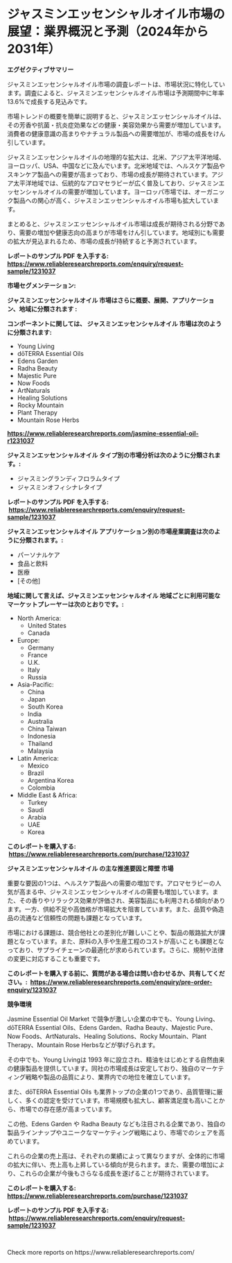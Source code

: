<p><h1>ジャスミンエッセンシャルオイル市場の展望：業界概況と予測（2024年から2031年）</h1></p><p><strong>エグゼクティブサマリー</strong></p>
<p><p>ジャスミンエッセンシャルオイル市場の調査レポートは、市場状況に特化しています。調査によると、ジャスミンエッセンシャルオイル市場は予測期間中に年率13.6%で成長する見込みです。</p><p>市場トレンドの概要を簡単に説明すると、ジャスミンエッセンシャルオイルは、その芳香や抗菌・抗炎症効果などの健康・美容効果から需要が増加しています。消費者の健康意識の高まりやナチュラル製品への需要増加が、市場の成長をけん引しています。</p><p>ジャスミンエッセンシャルオイルの地理的な拡大は、北米、アジア太平洋地域、ヨーロッパ、USA、中国などに及んでいます。北米地域では、ヘルスケア製品やスキンケア製品への需要が高まっており、市場の成長が期待されています。アジア太平洋地域では、伝統的なアロマセラピーが広く普及しており、ジャスミンエッセンシャルオイルの需要が増加しています。ヨーロッパ市場では、オーガニック製品への関心が高く、ジャスミンエッセンシャルオイル市場も拡大しています。</p><p>まとめると、ジャスミンエッセンシャルオイル市場は成長が期待される分野であり、需要の増加や健康志向の高まりが市場をけん引しています。地域別にも需要の拡大が見込まれるため、市場の成長が持続すると予測されています。</p></p>
<p><strong>レポートのサンプル PDF を入手する: <a href="https://www.reliableresearchreports.com/enquiry/request-sample/1231037">https://www.reliableresearchreports.com/enquiry/request-sample/1231037</a></strong></p>
<p><strong>市場セグメンテーション:</strong></p>
<p><strong> ジャスミンエッセンシャルオイル 市場はさらに概要、展開、アプリケーション、地域に分類されます :</strong></p>
<p><strong>コンポーネントに関しては、 ジャスミンエッセンシャルオイル 市場は次のように分類されます: &nbsp;</strong></p>
<p><ul><li>Young Living</li><li>dōTERRA Essential Oils</li><li>Edens Garden</li><li>Radha Beauty</li><li>Majestic Pure</li><li>Now Foods</li><li>ArtNaturals</li><li>Healing Solutions</li><li>Rocky Mountain</li><li>Plant Therapy</li><li>Mountain Rose Herbs</li></ul></p>
<p><strong><a href="https://www.reliableresearchreports.com/jasmine-essential-oil-r1231037">https://www.reliableresearchreports.com/jasmine-essential-oil-r1231037</a></strong></p>
<p><strong> ジャスミンエッセンシャルオイル タイプ別の市場分析は次のように分類されます。:</strong></p>
<p><ul><li>ジャスミングランディフロラムタイプ</li><li>ジャスミンオフィシナレタイプ</li></ul></p>
<p><strong>レポートのサンプル PDF を入手する: &nbsp;<a href="https://www.reliableresearchreports.com/enquiry/request-sample/1231037">https://www.reliableresearchreports.com/enquiry/request-sample/1231037</a></strong></p>
<p><strong> ジャスミンエッセンシャルオイル アプリケーション別の市場産業調査は次のように分類されます。:</strong></p>
<p><ul><li>パーソナルケア</li><li>食品と飲料</li><li>医療</li><li>[その他]</li></ul></p>
<p><strong>地域に関して言えば、ジャスミンエッセンシャルオイル 地域ごとに利用可能なマーケットプレーヤーは次のとおりです。:</strong></p>
<p><ul>
    <li>
        North America:
        <ul>
            <li>United States</li>
            <li>Canada</li>
        </ul>
    </li>
    <li>
        Europe:
        <ul>
            <li>Germany</li>
            <li>France</li>
            <li>U.K.</li>
            <li>Italy</li>
            <li>Russia</li>
        </ul>
    </li>
    <li>
        Asia-Pacific:
        <ul>
            <li>China</li>
            <li>Japan</li>
            <li>South Korea</li>
            <li>India</li>
            <li>Australia</li>
            <li>China Taiwan</li>
            <li>Indonesia</li>
            <li>Thailand</li>
            <li>Malaysia</li>
        </ul>
    </li>
    <li>
        Latin America:
        <ul>
            <li>Mexico</li>
            <li>Brazil</li>
            <li>Argentina Korea</li>
            <li>Colombia</li>
        </ul>
    </li>
    <li>
        Middle East & Africa:
        <ul>
            <li>Turkey</li>
            <li>Saudi</li>
            <li>Arabia</li>
            <li>UAE</li>
            <li>Korea</li>
        </ul>
    </li>
    </ul></p>
<p><strong>このレポートを購入する: &nbsp;<a href="https://www.reliableresearchreports.com/purchase/1231037">https://www.reliableresearchreports.com/purchase/1231037</a></strong></p>
<p><strong>ジャスミンエッセンシャルオイル の主な推進要因と障壁 市場</strong></p>
<p><p>重要な要因の1つは、ヘルスケア製品への需要の増加です。アロマセラピーの人気が高まる中、ジャスミンエッセンシャルオイルの需要も増加しています。また、その香りやリラックス効果が評価され、美容製品にも利用される傾向があります。一方、供給不足や高価格が市場拡大を阻害しています。また、品質や偽造品の流通など信頼性の問題も課題となっています。</p><p>市場における課題は、競合他社との差別化が難しいことや、製品の販路拡大が課題となっています。また、原料の入手や生産工程のコストが高いことも課題となっており、サプライチェーンの最適化が求められています。さらに、規制や法律の変更に対応することも重要です。</p></p>
<p><strong>このレポートを購入する前に、質問がある場合は問い合わせるか、共有してください。:&nbsp; <a href="https://www.reliableresearchreports.com/enquiry/pre-order-enquiry/1231037">https://www.reliableresearchreports.com/enquiry/pre-order-enquiry/1231037</a></strong></p>
<p><strong>競争環境</strong></p>
<p><p>Jasmine Essential Oil Market で競争が激しい企業の中でも、Young Living、dōTERRA Essential Oils、Edens Garden、Radha Beauty、Majestic Pure、Now Foods、ArtNaturals、Healing Solutions、Rocky Mountain、Plant Therapy、Mountain Rose Herbsなどが挙げられます。</p><p>その中でも、Young Livingは 1993 年に設立され、精油をはじめとする自然由来の健康製品を提供しています。同社の市場成長は安定しており、独自のマーケティング戦略や製品の品質により、業界内での地位を確立しています。</p><p>また、dōTERRA Essential Oils も業界トップの企業の1つであり、品質管理に厳しく、多くの認定を受けています。市場規模も拡大し、顧客満足度も高いことから、市場での存在感が高まっています。</p><p>この他、Edens Garden や Radha Beauty なども注目される企業であり、独自の製品ラインナップやユニークなマーケティング戦略により、市場でのシェアを高めています。</p><p>これらの企業の売上高は、それぞれの業績によって異なりますが、全体的に市場の拡大に伴い、売上高も上昇している傾向が見られます。また、需要の増加により、これらの企業が今後もさらなる成長を遂げることが期待されています。</p></p>
<p><strong>このレポートを購入する: &nbsp; <a href="https://www.reliableresearchreports.com/purchase/1231037">https://www.reliableresearchreports.com/purchase/1231037</a></strong></p>
<p><strong>レポートのサンプル PDF を入手する: &nbsp;<a href="https://www.reliableresearchreports.com/enquiry/request-sample/1231037">https://www.reliableresearchreports.com/enquiry/request-sample/1231037</a></strong><strong></strong></p>
<p>&nbsp;</p>
<p>Check more reports on https://www.reliableresearchreports.com/</p>